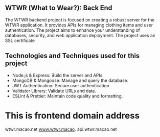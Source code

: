 ## WTWR (What to Wear?): Back End

The WTWR backend project is focused on creating a robust server for the WTWR application. 
It provides APIs for managing clothing items and user authentication. 
The project aims to enhance your understanding of databases, security, and web application deployment.
The project uses an SSL certificate



## Technologies and Techniques used for this project

- Node.js & Express: Build the server and APIs.
- MongoDB & Mongoose: Manage and query the database.
- JWT Authentication: Secure user authentication.
- Validator Library: Validate URLs and data.
- ESLint & Prettier: Maintain code quality and formatting.


# This is frontend domain address
wtwr.macao.net
www.wtwr.macao.
api.wtwr.macao.net
